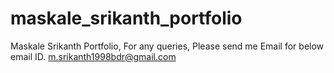 # maskale_srikanth_portfolio
Maskale Srikanth Portfolio, 
For any queries, Please send me Email for below email ID. 
m.srikanth1998bdr@gmail.com

